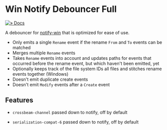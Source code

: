 # Win Notify Debouncer Full

[![» Docs](https://flat.badgen.net/badge/api/docs.rs/df3600)][docs]

A debouncer for [notify-win] that is optimized for ease of use.

* Only emits a single `Rename` event if the rename `From` and `To` events can be matched
* Merges multiple `Rename` events
* Takes `Rename` events into account and updates paths for events that occurred before the rename event, but which haven't been emitted, yet
* Optionally keeps track of the file system IDs all files and stitches rename events together (Windows)
* Doesn't emit duplicate create events
* Doesn't emit `Modify` events after a `Create` event

## Features

- `crossbeam-channel` passed down to notify, off by default

- `serialization-compat-6` passed down to notify, off by default

[docs]: https://docs.rs/notify-win-debouncer-full
[notify-win]: https://crates.io/crates/notify-win

